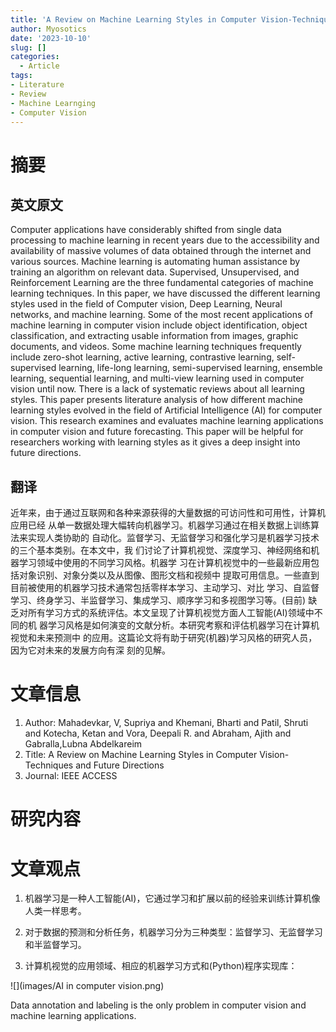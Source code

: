 ```yaml
---
title: 'A Review on Machine Learning Styles in Computer Vision-Techniques and Future Directions'
author: Myosotics
date: '2023-10-10'
slug: []
categories:
  - Article
tags: 
- Literature
- Review
- Machine Learnging
- Computer Vision
---
```


# 摘要

## 英文原文

Computer applications have considerably shifted from single data processing to
machine learning in recent years due to the accessibility and availability of
massive volumes of data obtained through the internet and various sources. 
Machine learning is automating human assistance by training an algorithm on 
relevant data. Supervised, Unsupervised, and Reinforcement Learning are the three
fundamental categories of machine learning techniques. In this paper, we have 
discussed the different learning styles used in the field of Computer vision, 
Deep Learning, Neural networks, and machine learning. Some of the most recent 
applications of machine learning in computer vision include object identification,
object classification, and extracting usable information from images, graphic 
documents, and videos. Some machine learning techniques frequently include 
zero-shot learning, active learning, contrastive learning, self-supervised 
learning, life-long learning, semi-supervised learning, ensemble learning, 
sequential learning, and multi-view learning used in computer vision until now. 
There is a lack of systematic reviews about all learning styles. This paper
presents literature analysis of how different machine learning styles evolved in
the field of Artificial Intelligence (AI) for computer vision. This research 
examines and evaluates machine learning applications in computer vision and future forecasting. This paper will be helpful for researchers working with learning 
styles as it gives a deep insight into future directions.

## 翻译

近年来，由于通过互联网和各种来源获得的大量数据的可访问性和可用性，计算机应用已经
从单一数据处理大幅转向机器学习。机器学习通过在相关数据上训练算法来实现人类协助的
自动化。监督学习、无监督学习和强化学习是机器学习技术的三个基本类别。在本文中，我
们讨论了计算机视觉、深度学习、神经网络和机器学习领域中使用的不同学习风格。机器学
习在计算机视觉中的一些最新应用包括对象识别、对象分类以及从图像、图形文档和视频中
提取可用信息。一些直到目前被使用的机器学习技术通常包括零样本学习、主动学习、对比
学习、自监督学习、终身学习、半监督学习、集成学习、顺序学习和多视图学习等。(目前)
缺乏对所有学习方式的系统评估。本文呈现了计算机视觉方面人工智能(AI)领域中不同的机
器学习风格是如何演变的文献分析。本研究考察和评估机器学习在计算机视觉和未来预测中
的应用。这篇论文将有助于研究(机器)学习风格的研究人员，因为它对未来的发展方向有深
刻的见解。

# 文章信息

1. Author: Mahadevkar, V, Supriya and Khemani, Bharti and Patil, Shruti and Kotecha, 
Ketan and Vora, Deepali R. and Abraham, Ajith and Gabralla,Lubna Abdelkareim   
2. Title: A Review on Machine Learning Styles in Computer Vision-Techniques and Future Directions  
3. Journal: IEEE ACCESS  

# 研究内容


# 文章观点

1. 机器学习是一种人工智能(AI)，它通过学习和扩展以前的经验来训练计算机像人类一样思考。

2. 对于数据的预测和分析任务，机器学习分为三种类型：监督学习、无监督学习和半监督学习。

3. 计算机视觉的应用领域、相应的机器学习方式和(Python)程序实现库：

![](images/AI in computer vision.png)



Data annotation and labeling is
the only problem in computer vision and machine learning
applications.
